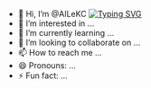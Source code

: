 - 👋 Hi, I’m @AILeKC <a href="https://git.io/typing-svg" rel="noopener noreferrer nofollow"><img alt="Typing SVG" src="https://readme-typing-svg.demolab.com?font=Exo+2&amp;size=28&amp;pause=1000&amp;color=25B31E&amp;random=false&amp;width=450&amp;lines=I'm+learning+the+backend+on+Python"></a>
- 👀 I’m interested in ...
- 🌱 I’m currently learning ...
- 💞️ I’m looking to collaborate on ...
- 📫 How to reach me ...
- 😄 Pronouns: ...
- ⚡ Fun fact: ...

<!---
AILeKC/AILeKC is a ✨ special ✨ repository because its `README.md` (this file) appears on your GitHub profile.
You can click the Preview link to take a look at your changes.
--->
